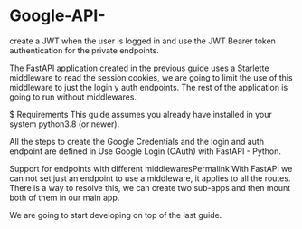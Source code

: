 # Google-API-

create a JWT when the user is logged in and use the JWT Bearer token authentication for the private endpoints.

The FastAPI application created in the previous guide uses a Starlette middleware to read the session cookies, we are going to limit the use of this middleware to just the login y auth endpoints. The rest of the application is going to run without middlewares.

$ Requirements
This guide assumes you already have installed in your system python3.8 (or newer).

All the steps to create the Google Credentials and the login and auth endpoint are defined in Use Google Login (OAuth) with FastAPI - Python.

Support for endpoints with different middlewaresPermalink
With FastAPI we can not set just an endpoint to use a middleware, it applies to all the routes. There is a way to resolve this, we can create two sub-apps and then mount both of them in our main app.

We are going to start developing on top of the last guide.

